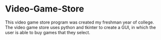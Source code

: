 # Video-Game-Store
This video game store program was created my freshman year of college. The video game store uses python and tkinter to create a GUI, in which the user is able to buy games that they select. 
